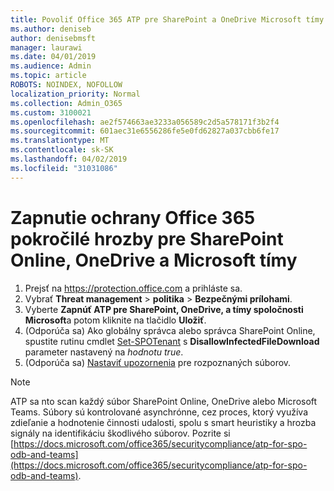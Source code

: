 ```yaml
---
title: Povoliť Office 365 ATP pre SharePoint a OneDrive Microsoft tímy
ms.author: deniseb
author: denisebmsft
manager: laurawi
ms.date: 04/01/2019
ms.audience: Admin
ms.topic: article
ROBOTS: NOINDEX, NOFOLLOW
localization_priority: Normal
ms.collection: Admin_O365
ms.custom: 3100021
ms.openlocfilehash: ae2f574663ae3233a056589c2d5a578171f3b2f4
ms.sourcegitcommit: 601aec31e6556286fe5e0fd62827a037cbb6fe17
ms.translationtype: MT
ms.contentlocale: sk-SK
ms.lasthandoff: 04/02/2019
ms.locfileid: "31031086"
---
```

# <a name="enable-office-365-advanced-threat-protection-for-sharepoint-online-onedrive-and-microsoft-teams"></a>Zapnutie ochrany Office 365 pokročilé hrozby pre SharePoint Online, OneDrive a Microsoft tímy

1. Prejsť na https://protection.office.com a prihláste sa.
2. Vybrať **Threat management** > **politika** > **Bezpečnými prílohami**.
3. Vyberte **Zapnúť ATP pre SharePoint, OneDrive, a tímy spoločnosti Microsoft**a potom kliknite na tlačidlo **Uložiť**.
4. (Odporúča sa) Ako globálny správca alebo správca SharePoint Online, spustite rutinu cmdlet [Set-SPOTenant](https://docs.microsoft.com/powershell/module/sharepoint-online/Set-SPOTenant?view=sharepoint-ps) s **DisallowInfectedFileDownload** parameter nastavený na *hodnotu true*.
5. (Odporúča sa) [Nastaviť upozornenia](https://docs.microsoft.com/office365/securitycompliance/turn-on-atp-for-spo-odb-and-teams#set-up-alerts-for-detected-files) pre rozpoznaných súborov.

> [!NOTE]
> ATP sa nto scan každý súbor SharePoint Online, OneDrive alebo Microsoft Teams. Súbory sú kontrolované asynchrónne, cez proces, ktorý využíva zdieľanie a hodnotenie činnosti udalosti, spolu s smart heuristiky a hrozba signály na identifikáciu škodlivého súborov. Pozrite si [https://docs.microsoft.com/office365/securitycompliance/atp-for-spo-odb-and-teams](https://docs.microsoft.com/office365/securitycompliance/atp-for-spo-odb-and-teams).
